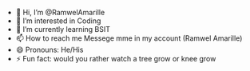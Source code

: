 - 👋 Hi, I’m @RamwelAmarille
- 👀 I’m interested in Coding 
- 🌱 I’m currently learning BSIT
- 📫 How to reach me Messege mme in my account (Ramwel Amarille)
- 😄 Pronouns: He/His
- ⚡ Fun fact: would you rather watch a tree grow or knee grow

<!---
RamwelAmarille/RamwelAmarille is a ✨ special ✨ repository because its `README.md` (this file) appears on your GitHub profile.
You can click the Preview link to take a look at your changes.
--->
